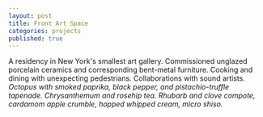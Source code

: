 ```yaml
---
layout: post
title: Front Art Space
categories: projects
published: true
---
```


A residency in New York's smallest art gallery. Commissioned unglazed porcelain ceramics and corresponding bent-metal furniture. Cooking and dining with unexpecting pedestrians. Collaborations with sound artists.
_Octopus with smoked paprika, black pepper, and pistachio-truffle tapenade. Chrysanthemum and rosehip tea. Rhubarb and clove compote, cardamom apple crumble, hopped whipped cream, micro shiso._

